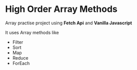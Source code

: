 # High Order Array Methods

Array practise project using **Fetch Api** and **Vanilla Javascript**

It uses Array methods like

- Filter
- Sort
- Map
- Reduce
- ForEach

